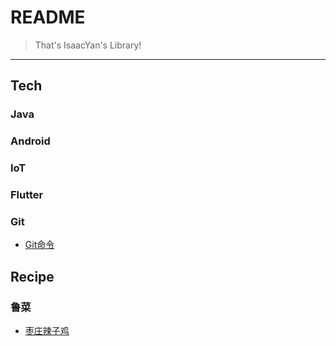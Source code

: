 # README

> That's IsaacYan's Library!

---

## Tech

### Java

### Android

### IoT

### Flutter 

### Git
* [Git命令](/git/git-command.md)

## Recipe

### 鲁菜

* [枣庄辣子鸡](/recipe/lucai.md)
